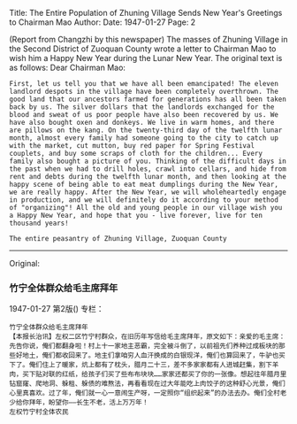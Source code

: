 Title: The Entire Population of Zhuning Village Sends New Year's Greetings to Chairman Mao
Author:
Date: 1947-01-27
Page: 2

(Report from Changzhi by this newspaper) The masses of Zhuning Village in the Second District of Zuoquan County wrote a letter to Chairman Mao to wish him a Happy New Year during the Lunar New Year. The original text is as follows: Dear Chairman Mao:

    First, let us tell you that we have all been emancipated! The eleven landlord despots in the village have been completely overthrown. The good land that our ancestors farmed for generations has all been taken back by us. The silver dollars that the landlords exchanged for the blood and sweat of us poor people have also been recovered by us. We have also bought oxen and donkeys. We live in warm homes, and there are pillows on the kang. On the twenty-third day of the twelfth lunar month, almost every family had someone going to the city to catch up with the market, cut mutton, buy red paper for Spring Festival couplets, and buy some scraps of cloth for the children... Every family also bought a picture of you. Thinking of the difficult days in the past when we had to drill holes, crawl into cellars, and hide from rent and debts during the twelfth lunar month, and then looking at the happy scene of being able to eat meat dumplings during the New Year, we are really happy. After the New Year, we will wholeheartedly engage in production, and we will definitely do it according to your method of "organizing"! All the old and young people in our village wish you a Happy New Year, and hope that you - live forever, live for ten thousand years!

    The entire peasantry of Zhuning Village, Zuoquan County



<hr /> 

Original: 


### 竹宁全体群众给毛主席拜年

1947-01-27
第2版()
专栏：

    竹宁全体群众给毛主席拜年
    【本报长治讯】左权二区竹宁村群众，在旧历年写信给毛主席拜年，原文如下：亲爱的毛主席：
    先告你说，俺们都翻身啦！村上十一家地主恶霸，完全被斗倒了，以前祖先们养种过成板块的那些好地土，俺们都收回来了。地主们拿咱穷人血汗换成的白银现洋，俺们也算回来了，牛驴也买下了。俺们住上了暖家，炕上都有了枕头，腊月二十三，差不多家家都有人进城赶集，割下羊肉，买下贴对联的红纸，给孩子们买了些布布块块……家家还都买了你的一张像。想起往年腊月里钻窟窿、爬地洞、躲租、躲债的难熬法，再看看现在过大年能吃上肉饺子的这种舒心光景，俺们心里真喜欢。过了年，俺们就一心一意闹生产呀，一定照你“组织起来”的办法去办。俺们全村老少给你拜年，盼望你——长生不老，活上万万年！
    左权竹宁村全体农民

